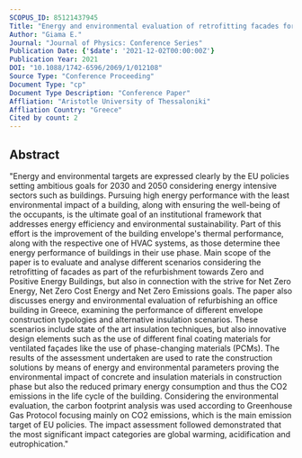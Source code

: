 ```yaml
---
SCOPUS_ID: 85121437945
Title: "Energy and environmental evaluation of retrofitting facades for zero energy buildings: The case of an office building in Greece"
Author: "Giama E."
Journal: "Journal of Physics: Conference Series"
Publication Date: {'$date': '2021-12-02T00:00:00Z'}
Publication Year: 2021
DOI: "10.1088/1742-6596/2069/1/012108"
Source Type: "Conference Proceeding"
Document Type: "cp"
Document Type Description: "Conference Paper"
Affliation: "Aristotle University of Thessaloniki"
Affliation Country: "Greece"
Cited by count: 2
---
```


## Abstract
"Energy and environmental targets are expressed clearly by the EU policies setting ambitious goals for 2030 and 2050 considering energy intensive sectors such as buildings. Pursuing high energy performance with the least environmental impact of a building, along with ensuring the well-being of the occupants, is the ultimate goal of an institutional framework that addresses energy efficiency and environmental sustainability. Part of this effort is the improvement of the building envelope's thermal performance, along with the respective one of HVAC systems, as those determine thee energy performance of buildings in their use phase. Main scope of the paper is to evaluate and analyse different scenarios considering the retrofitting of facades as part of the refurbishment towards Zero and Positive Energy Buildings, but also in connection with the strive for Net Zero Energy, Net Zero Cost Energy and Net Zero Emissions goals. The paper also discusses energy and environmental evaluation of refurbishing an office building in Greece, examining the performance of different envelope construction typologies and alternative insulation scenarios. These scenarios include state of the art insulation techniques, but also innovative design elements such as the use of different final coating materials for ventilated façades like the use of phase-changing materials (PCMs). The results of the assessment undertaken are used to rate the construction solutions by means of energy and environmental parameters proving the environmental impact of concrete and insulation materials in construction phase but also the reduced primary energy consumption and thus the CO2 emissions in the life cycle of the building. Considering the environmental evaluation, the carbon footprint analysis was used according to Greenhouse Gas Protocol focusing mainly on CO2 emissions, which is the main emission target of EU policies. The impact assessment followed demonstrated that the most significant impact categories are global warming, acidification and eutrophication."
